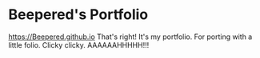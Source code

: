 # Beepered's Portfolio

https://Beepered.github.io
That's right! It's my portfolio. For porting with a little folio.
Clicky clicky. AAAAAAHHHHH!!!
